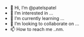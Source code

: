 - 👋 Hi, I’m @patelspatel
- 👀 I’m interested in ...
- 🌱 I’m currently learning ...
- 💞️ I’m looking to collaborate on ...
- 📫 How to reach me ..nm.

<!---
patelspatel/patelspatel is a ✨ special ✨ repository because its `README.md` (this file) appears on your GitHub profile.
You can click the Preview link to take a look at your changes.
--->
